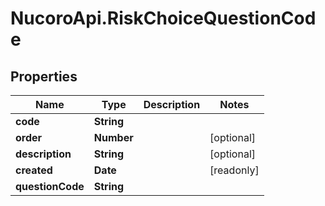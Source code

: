 # NucoroApi.RiskChoiceQuestionCode

## Properties

Name | Type | Description | Notes
------------ | ------------- | ------------- | -------------
**code** | **String** |  | 
**order** | **Number** |  | [optional] 
**description** | **String** |  | [optional] 
**created** | **Date** |  | [readonly] 
**questionCode** | **String** |  | 


